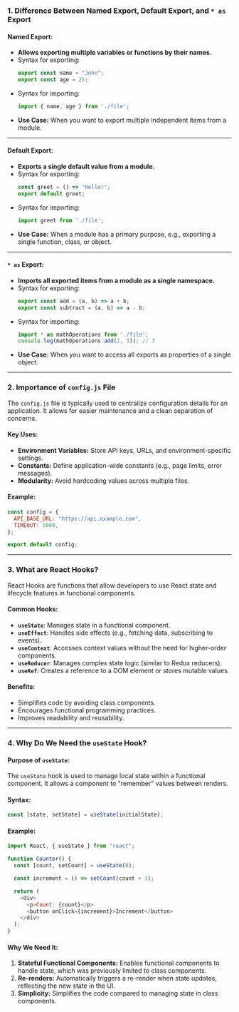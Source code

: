 ### 1. **Difference Between Named Export, Default Export, and `* as` Export**

#### Named Export:
- **Allows exporting multiple variables or functions by their names.**
- Syntax for exporting:
  ```javascript
  export const name = "John";
  export const age = 25;
  ```
- Syntax for importing:
  ```javascript
  import { name, age } from './file';
  ```
- **Use Case:** When you want to export multiple independent items from a module.

---

#### Default Export:
- **Exports a single default value from a module.**
- Syntax for exporting:
  ```javascript
  const greet = () => "Hello!";
  export default greet;
  ```
- Syntax for importing:
  ```javascript
  import greet from './file';
  ```
- **Use Case:** When a module has a primary purpose, e.g., exporting a single function, class, or object.

---

#### `* as` Export:
- **Imports all exported items from a module as a single namespace.**
- Syntax for exporting:
  ```javascript
  export const add = (a, b) => a + b;
  export const subtract = (a, b) => a - b;
  ```
- Syntax for importing:
  ```javascript
  import * as mathOperations from './file';
  console.log(mathOperations.add(2, 3)); // 5
  ```
- **Use Case:** When you want to access all exports as properties of a single object.

---

### 2. **Importance of `config.js` File**
The `config.js` file is typically used to centralize configuration details for an application. It allows for easier maintenance and a clean separation of concerns.

#### Key Uses:
- **Environment Variables:** Store API keys, URLs, and environment-specific settings.
- **Constants:** Define application-wide constants (e.g., page limits, error messages).
- **Modularity:** Avoid hardcoding values across multiple files.

#### Example:
```javascript
const config = {
  API_BASE_URL: "https://api.example.com",
  TIMEOUT: 5000,
};

export default config;
```

---

### 3. **What are React Hooks?**
React Hooks are functions that allow developers to use React state and lifecycle features in functional components.

#### Common Hooks:
- **`useState`**: Manages state in a functional component.
- **`useEffect`**: Handles side effects (e.g., fetching data, subscribing to events).
- **`useContext`**: Accesses context values without the need for higher-order components.
- **`useReducer`**: Manages complex state logic (similar to Redux reducers).
- **`useRef`**: Creates a reference to a DOM element or stores mutable values.

#### Benefits:
- Simplifies code by avoiding class components.
- Encourages functional programming practices.
- Improves readability and reusability.

---

### 4. **Why Do We Need the `useState` Hook?**

#### Purpose of `useState`:
The `useState` hook is used to manage local state within a functional component. It allows a component to "remember" values between renders.

#### Syntax:
```javascript
const [state, setState] = useState(initialState);
```

#### Example:
```javascript
import React, { useState } from "react";

function Counter() {
  const [count, setCount] = useState(0);

  const increment = () => setCount(count + 1);

  return (
    <div>
      <p>Count: {count}</p>
      <button onClick={increment}>Increment</button>
    </div>
  );
}
```

#### Why We Need It:
1. **Stateful Functional Components:** Enables functional components to handle state, which was previously limited to class components.
2. **Re-renders:** Automatically triggers a re-render when state updates, reflecting the new state in the UI.
3. **Simplicity:** Simplifies the code compared to managing state in class components.